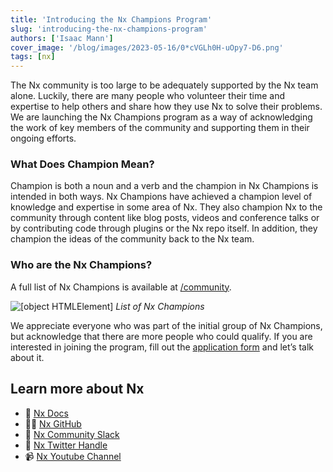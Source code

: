 ```yaml
---
title: 'Introducing the Nx Champions Program'
slug: 'introducing-the-nx-champions-program'
authors: ['Isaac Mann']
cover_image: '/blog/images/2023-05-16/0*cVGLh0H-uOpy7-D6.png'
tags: [nx]
---
```


The Nx community is too large to be adequately supported by the Nx team alone. Luckily, there are many people who volunteer their time and expertise to help others and share how they use Nx to solve their problems. We are launching the Nx Champions program as a way of acknowledging the work of key members of the community and supporting them in their ongoing efforts.

### What Does Champion Mean?

Champion is both a noun and a verb and the champion in Nx Champions is intended in both ways. Nx Champions have achieved a champion level of knowledge and expertise in some area of Nx. They also champion Nx to the community through content like blog posts, videos and conference talks or by contributing code through plugins or the Nx repo itself. In addition, they champion the ideas of the community back to the Nx team.

### Who are the Nx Champions?

A full list of Nx Champions is available at [/community](/community).

![[object HTMLElement]](/blog/images/2023-05-16/1*j58ocCsWEnDe4-8ZMsQd5g.avif)
_List of Nx Champions_

We appreciate everyone who was part of the initial group of Nx Champions, but acknowledge that there are more people who could qualify. If you are interested in joining the program, fill out the [application form](https://forms.gle/wYd9mC3ka64ki96G7) and let’s talk about it.

## Learn more about Nx

- 🧠 [Nx Docs](/getting-started/intro)
- 👩‍💻 [Nx GitHub](https://github.com/nrwl/nx)
- 💬 [Nx Community Slack](https://go.nx.dev/community)
- 🐥 [Nx Twitter Handle](https://twitter.com/NxDevTools)
- 📹 [Nx Youtube Channel](https://www.youtube.com/@nxdevtools)
